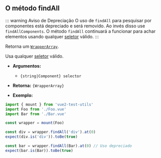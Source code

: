 ## O método findAll

::: warning Aviso de Depreciação
O uso de `findAll` para pesquisar por componentes está depreciado e será removido. Ao invés disso use `findAllComponents`.
O método `findAll` continuará a funcionar para achar elementos usando qualquer [seletor](../selectors.md) válido.
:::

Retorna um [`WrapperArray`](../wrapper-array/).

Usa qualquer [seletor](../selectors.md) válido.

- **Argumentos:**

  - `{string|Component} selector`

- **Retorna:** `{WrapperArray}`

- **Exemplo:**

```js
import { mount } from 'vue2-test-utils'
import Foo from './Foo.vue'
import Bar from './Bar.vue'

const wrapper = mount(Foo)

const div = wrapper.findAll('div').at(0)
expect(div.is('div')).toBe(true)

const bar = wrapper.findAll(Bar).at(0) // Uso depreciado
expect(bar.is(Bar)).toBe(true)
```
